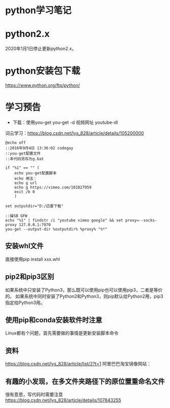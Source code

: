 # python学习笔记

# python2.x

2020年1月1日停止更新python2.x。

# python安装包下载
https://www.python.org/ftp/python/

# 学习预告
- 下载：使用you-get
you-get -d 视频网址
youtube-dl

词云学习：https://blog.csdn.net/lys_828/article/details/105200000

```
@echo off
::2016年9月4日 13:36:02 codegay
::you-get配置文件
::本代码另存为g.bat

if "%1" == "" (
    echo you-get配置脚本
    echo 用法：
    echo g url
    echo g https://vimeo.com/181027959
    exit /b 0
    )

set outputdir="D:/迅雷下载"

::操SB GFW
echo "%1" | findstr /i "youtube vimeo google" && set proxy=--socks-proxy 127.0.0.1:7070
you-get --output-dir %outputdir% %proxy% "%*"
```



## 安装whl文件
直接使用pip install xxx.whl

## pip2和pip3区别
如果系统中只安装了Python3，那么既可以使用pip也可以使用pip3，二者是等价的。
如果系统中同时安装了Python2和Python3，则pip默认给Python2用，pip3指定给Python3用。

## 使用pip和conda安装软件时注意
Linux都有个问题，首先需要做的事情是更新安装脚本命令

## 资料
https://blog.csdn.net/lys_828/article/list/2?t=1
阿里巴巴淘宝镜像网站：

## 有趣的小发现，在多文件夹路径下的原位置重命名文件
很有意思，写代码时需要注意
https://blog.csdn.net/lys_828/article/details/107843255




